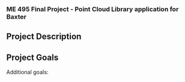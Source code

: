 ### ME 495 Final Project - Point Cloud Library application for Baxter


Project Description
------------------------

Project Goals
------------------------

Additional goals:

